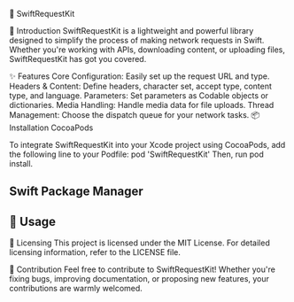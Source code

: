 🚀 SwiftRequestKit

📖 Introduction
SwiftRequestKit is a lightweight and powerful library designed to simplify the process of making network requests in Swift. Whether you're working with APIs, downloading content, or uploading files, SwiftRequestKit has got you covered.

✨ Features
Core Configuration: Easily set up the request URL and type.
Headers & Content: Define headers, character set, accept type, content type, and language.
Parameters: Set parameters as Codable objects or dictionaries.
Media Handling: Handle media data for file uploads.
Thread Management: Choose the dispatch queue for your network tasks.
📦 Installation
CocoaPods

To integrate SwiftRequestKit into your Xcode project using CocoaPods, add the following line to your Podfile:
pod 'SwiftRequestKit'
Then, run pod install.

Swift Package Manager
-

🎯 Usage
-

📄 Licensing
This project is licensed under the MIT License. For detailed licensing information, refer to the LICENSE file.

🤝 Contribution
Feel free to contribute to SwiftRequestKit! Whether you're fixing bugs, improving documentation, or proposing new features, your contributions are warmly welcomed.
